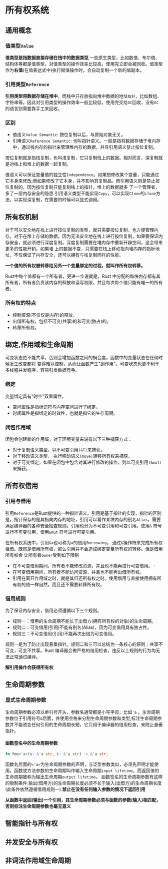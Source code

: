 # 所有权系统

## 通用概念

### 值类型`Value`

**值类型是指数据直接存储在栈中的数据类型**,一些原生类型，比如数值、布尔值、结构体等都是值类型。对值类型的操作效率比较高，使用完立即会被回收。值类型作为**右值**(在值表达式中)执行赋值操作时，会自动复制一个新的值副本。

### 引用类型`Reference`

**引用类型将数据存储在堆中**，而栈中只存放指向堆中数据的地址`指针`，比如数组、字符串等。因此对引用类型的操作效率一般比较低，使用完交给`GC`回收，没有`GC`的语言则需要靠手工来回收。

### 区别

- 值语义`Value Semantic`: 按位复制以后，与原始对象无关。
- 引用语义`Reference Semantic`: 也叫指针语义。一般是指将数据存储于堆内存中，通过栈内存的指针来管理堆内存的数据，并且引用语义禁止按位复制。

按位复制就是指栈复制，也叫浅复制，它只复制栈上的数据。相对而言，深复制就是对栈上和堆上的数据一起复制。

值语义可以保证变量值的独立性`Independence`。如果想修改某个变量，只能通过它本身来修改;而如果修改了它本身，并不影响其复制品。而引用语义则是禁止按位复制的，因为按位复制只能复制栈上的指针，堆上的数据就多
了一个管理者，多了一层内存安全的隐患.引用语义类型不能实现`Copy`，可以实现`Clone`的`clone`方法，以实现深复制，在需要的时候可以显式调用。

## 所有权机制

对于可以安全地在栈上进行按位复制的类型，就只需要按位复制，也方便管理内存。对于在堆上存储的数据，因为无法安全地在栈上进行按位复制，如果要保证内存安全，就必须进行深度复制。深度复制需要在堆内存中重新开辟空间，这会带来更多的性能开销。如果堆
上的数据不变，只需要在栈上移动指向堆内存的指针地址，不仅保证了内存安全，还可以拥有与栈复制同样的性能。

**一个值的所有权被转移给另外一个变量绑定的过程，就叫作所有权转移。**

Rust中每个值都有一个所有者，更进一步说就是，Rust 中分配的每块内存都有其所有者，所有者负责该内存的释放和读写权限，并且每次每个值只能有唯一的所有者。

### 所有权的特点

- 控制资源(不仅仅是内存)的释放。
- 出借所有权，包括不可变(共享)的和可变(独占)的。
- 转移所有权。

## 绑定,作用域和生命周期

可变状态绝不能共享，否则会增加函数之间的祸合度，函数中的变量状态在任何时候发生改变都将 变得难以控制，从而让函数产生"副作用"。可变状态也更不利于多线程并发程序，容易引发数据竞争。

### 绑定

变量绑定具有"时空"双重属性。

- 空间属性是指标识符与内存空间进行了绑定。
- 时间属性是指绑定的时效性，也就是指它的生存周期。

### 闭包作用域

闭包会创建新的作用域，对于环境变量来说有以下三种捕获方式：

- 对于复制语义类型，以不可变引用`(&T)`来捕获。
- 对于移动语义类型， 执行移动语义`(move)`转移所有权来捕获。
- 对于可变绑定，如果在闭包中包含对其进行修改的操作，则以可变引用`(&mut)`来捕获。

## 所有权借用

### 引用与借用

引用`Reference`是Rust提供的一种指针语义。引用是基于指针的实现，指针的区别是，指针保存的是其指向内存的地址，引用可以看作某块内存的别名`Alias`，需要满足编译器的各种安全检查规则。引用也分为不可变引用和可变引用。使用`&`
符号进行不可变引用，使用`&mut` 符号进行可变引用。

在所有权系统中，引用`&x`也可称为x的借用`Borrowing`， 通过`&`操作符来完成所有权租借。既然是借用所有权，那么引用并不会造成绑定变量所有权的转移。但是借用所有权会 让所有者`owner`受到如下限制

- 在不可变借用期间，所有者不能修改资源，并且也不能再进行可变借用。 ·
- 在可变借用期间，所有者不能访问资源，并且也不能再出借所有权。
- 引用在离开作用域之时，就是其归还所有权之时。使用借用与直接使用拥有所有权的值一样自然，而且还不需要转移所有权。

### 借用规则

为了保证内存安全，借用必须遵循以下三个规则。

- 规则一：借用的生命周期不能长于出借方(拥有所有权的对象)的生命周期。
- 规则二：可变借用(引用)不能有别名(Alias)，因为可变借用具有独占性。
- 规则三：不可变借用(引用)不能再次出借为可变借用。

规则一是为了防止出现悬垂指针。规则二和三可以总结为一条核心的原则：共享不可变，可变不共享。Rust 编译器会做严格的借用检查，违反以上规则的行为均无法正常通过编译。

**解引用操作会获得所有权**

## 生命周期参数

### 显式生命周期参数

生命周期参数必须以单引号开头，参数名通常都是小写字母，比如`'a` 。生命周期参数位于引用符号`&`后面，并使用空格来分割生命周期参数和类型,标注生命周期参数并不能改变任何引用的生命周期长短，它只用于编译器的借用检查，来防止悬垂指针。

#### 函数签名中的生命周期参数

```rust
fn foo<'a>(s: &'a str, t: &'a str) -> &'a str;
```

函数名后面的`<'a>`为生命周期参数的声明，与泛型参数类似，必须先声明才能使用。函数或方法参数的生命周期叫作输入生命周期`input lifetime`，而返回值的生命周期被称为输出生命周期`output lifetime`。
函数签名的生命周期参数有这样的限制条件:输出(借用方)的生命周期长度必须不长于输入(出借方)的生命周期长度(此条件依然遵循借用规则一).**禁止在没有任何输入参数的情况下返回引用**

**从函数中返回(输出)一个引用，其生命周期参数必须与函数的参数(输入)相匹配，否则标注生命周期参数也毫无意义**

## 智能指针与所有权

## 并发安全与所有权

## 非词法作用域生命周期